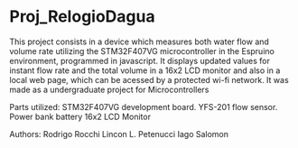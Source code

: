 # Proj_RelogioDagua

This project consists in a device which measures both water flow and volume rate utilizing the STM32F407VG microcontroller in the Espruino environment, programmed in javascript. It displays updated values for instant flow rate and the total volume in a 16x2 LCD monitor and also in a local web page, which can be acessed by a protected wi-fi network. It was made as a undergraduate project for Microcontrollers

Parts utilized:
STM32F407VG development board.
YFS-201 flow sensor.
Power bank battery
16x2 LCD Monitor

Authors:
Rodrigo Rocchi
Lincon L. Petenucci
Iago Salomon
